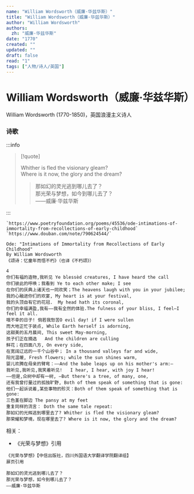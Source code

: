```yaml
---
name: "William Wordsworth（威廉·华兹华斯）"
title: "William Wordsworth（威廉·华兹华斯）"
author: "William Wordsworth"
authors:
  zh: "威廉·华兹华斯"
date: "1770"
created: ""
updated: ""
draft: false
read: "1"
tags: ["人物/诗人/英国"]
---
```


# William Wordsworth（威廉·华兹华斯）

William Wordsworth (1770-1850)，英国浪漫主义诗人

### 诗歌

:::info

> [!quote]
> 
> Whither is fled the visionary gleam?  
> Where is it now, the glory and the dream?  
> 
> > 那如幻的灵光逃到哪儿去了？  
> > 那光荣与梦想，如今到哪儿去了？  
> > ——威廉·华兹华斯  

:::

```
`https://www.poetryfoundation.org/poems/45536/ode-intimations-of-immortality-from-recollections-of-early-childhood`
`https://www.douban.com/note/790624544/`

Ode: "Intimations of Immortality from Recollections of Early Childhood"
By William Wordsworth
《颂诗：忆童年而悟不朽》（也译《不朽颂》）

4
你们有福的造物,我听见 Ye blessèd creatures, I have heard the call
你们彼此的呼唤；我看到 Ye to each other make; I see
在你们的庆典上诸天也一同欢笑；The heavens laugh with you in your jubilee;
我的心融进你们的欢宴, My heart is at your festival,
我的头顶自有它的花冠.  My head hath its coronal,
你们的幸福满盈,我有——我有全然的体验.The fulness of your bliss, I feel—I feel it all.
哦不幸的日子! 倘若我愁苦O evil day! if I were sullen
而大地正忙于装点, While Earth herself is adorning,
这甜美的五月晨间, This sweet May-morning,
孩子们正在摘选   And the children are culling
鲜花；在四面八方, On every side,
在宽阔辽远的一千个山谷中； In a thousand valleys far and wide,
阳光温暖, Fresh flowers; while the sun shines warm,
婴儿欢腾在母亲的臂弯：——And the babe leaps up on his mother's arm:—
我听见,我听见,我笑着听见!   I hear, I hear, with joy I hear!
——但是,众树中却有一树, —But there's a tree, of many, one,
还有我曾打量过的孤独旷野, Both of them speak of something that is gone:
他们一起诉说着,某些事物的殄灭：Both of them speak of something that is gone:
三色堇在脚边 The pansy at my feet
重复同样的流言： Doth the same tale repeat:
那如幻的光辉逃到哪里去了? Whither is fled the visionary gleam?
那荣耀和梦境，现在哪里去了? Where is it now, the glory and the dream?
```

相关：
- 《光荣与梦想》引用
```
《光荣与梦想》【中信出版社，四川外国语大学翻译学院翻译组】
扉页引用

那如幻的灵光逃到哪儿去了？
那光荣与梦想，如今到哪儿去了？
——威廉·华兹华斯
```
